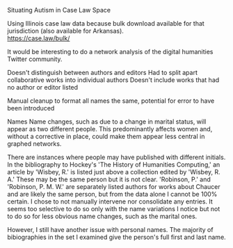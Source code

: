 Situating Autism in Case Law Space

Using Illinois case law data because bulk download available for that jurisdiction (also available for Arkansas).   
https://case.law/bulk/


It would be interesting to do a network analysis of the digital humanities Twitter community.


Doesn't distinguish between authors and editors
Had to split apart collaborative works into individual authors
Doesn't include works that had no author or editor listed


Manual cleanup to format all names the same, potential for error to have been introduced


Names
Name changes, such as due to a change in marital status, will appear as two different people. This predominantly affects women and, without a corrective in place, could make them appear less central in graphed networks.

There are instances where people may have published with different initials. In the bibliography to Hockey's 'The History of Humanities Computing,' an article by 'Wisbey, R.' is listed just above a collection edited by 'Wisbey, R. A.' These may be the same person but it is not clear. 'Robinson, P.' and 'Robinson, P. M. W.' are separately listed authors for works about Chaucer and are likely the same person, but from the data alone I cannot be 100% certain. I chose to not manually intervene nor consolidate any entries. It seems too selective to do so only with the name variations I notice but not to do so for less obvious name changes, such as the marital ones.

However, I still have another issue with personal names. The majority of bibiographies in the set I examined give the person's full first and last name.
